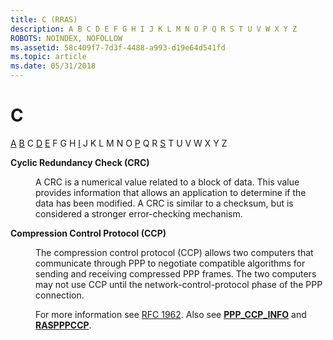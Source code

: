 ```yaml
---
title: C (RRAS)
description: A B C D E F G H I J K L M N O P Q R S T U V W X Y Z
ROBOTS: NOINDEX, NOFOLLOW
ms.assetid: 58c409f7-7d3f-4488-a993-d19e64d541fd
ms.topic: article
ms.date: 05/31/2018
---
```


# C

[A](a-gly.md) [B](b-gly.md) C [D](d-gly.md) [E](e-gly.md) F G H [I](i-gly.md) J K L M N O [P](p-gly.md) Q R [S](s-gly.md) T U V W X Y Z

<dl> <dt>

<span id="_rras_cyclic_redundancy_check_crc__gly"></span><span id="_RRAS_CYCLIC_REDUNDANCY_CHECK_CRC__GLY"></span>**Cyclic Redundancy Check (CRC)**
</dt> <dd>

A CRC is a numerical value related to a block of data. This value provides information that allows an application to determine if the data has been modified. A CRC is similar to a checksum, but is considered a stronger error-checking mechanism.

</dd> <dt>

<span id="_rras_compression_control_protocol_ccp__gly"></span><span id="_RRAS_COMPRESSION_CONTROL_PROTOCOL_CCP__GLY"></span>**Compression Control Protocol (CCP)**
</dt> <dd>

The compression control protocol (CCP) allows two computers that communicate through PPP to negotiate compatible algorithms for sending and receiving compressed PPP frames. The two computers may not use CCP until the network-control-protocol phase of the PPP connection.

For more information see [RFC 1962](remote-access-request-for-comments.md). Also see [**PPP\_CCP\_INFO**](/windows/desktop/api/Mprapi/ns-mprapi-ppp_ccp_info) and [**RASPPPCCP**](/previous-versions/windows/desktop/legacy/aa377620(v=vs.85)).

</dd> </dl>

 

 
